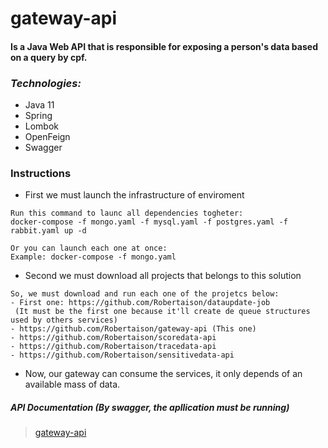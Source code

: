 # gateway-api

#### Is a Java Web API that is responsible for exposing a person's data based on a query by cpf.

### *Technologies:*

- Java 11
- Spring
- Lombok
- OpenFeign
- Swagger

### Instructions
- First we must launch the infrastructure of enviroment
```
Run this command to launc all dependencies togheter:
docker-compose -f mongo.yaml -f mysql.yaml -f postgres.yaml -f rabbit.yaml up -d

Or you can launch each one at once:
Example: docker-compose -f mongo.yaml
```

- Second we must download all projects that belongs to this solution
```
So, we must download and run each one of the projetcs below:
- First one: https://github.com/Robertaison/dataupdate-job
 (It must be the first one because it'll create de queue structures used by others services)
- https://github.com/Robertaison/gateway-api (This one)
- https://github.com/Robertaison/scoredata-api
- https://github.com/Robertaison/tracedata-api
- https://github.com/Robertaison/sensitivedata-api
```
- Now, our gateway can consume the services, it only depends of an available mass of data.

##### API Documentation *(By swagger, the apllication must be running)*
> [gateway-api](https://localhost:8084/swagger-ui.html)


